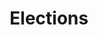 ---
hrs_structure:
  division: '1'
  volume: '1'
  title: '2'
  chapter: ''
  section: ''
type: title
menu:
  hrs:
    identifier: title2
    name: Title 2. Elections
weight: 10
title: Elections
full_title: Title 2. Elections
---